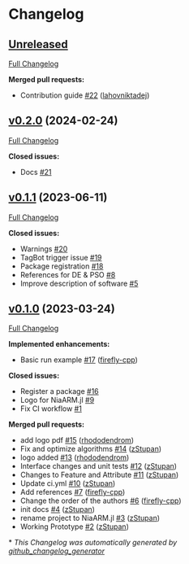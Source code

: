 # Changelog

## [Unreleased](https://github.com/firefly-cpp/NiaARM.jl/tree/HEAD)

[Full Changelog](https://github.com/firefly-cpp/NiaARM.jl/compare/v0.2.0...HEAD)

**Merged pull requests:**

- Contribution guide [\#22](https://github.com/firefly-cpp/NiaARM.jl/pull/22) ([lahovniktadej](https://github.com/lahovniktadej))

## [v0.2.0](https://github.com/firefly-cpp/NiaARM.jl/tree/v0.2.0) (2024-02-24)

[Full Changelog](https://github.com/firefly-cpp/NiaARM.jl/compare/v0.1.1...v0.2.0)

**Closed issues:**

- Docs [\#21](https://github.com/firefly-cpp/NiaARM.jl/issues/21)

## [v0.1.1](https://github.com/firefly-cpp/NiaARM.jl/tree/v0.1.1) (2023-06-11)

[Full Changelog](https://github.com/firefly-cpp/NiaARM.jl/compare/v0.1.0...v0.1.1)

**Closed issues:**

- Warnings [\#20](https://github.com/firefly-cpp/NiaARM.jl/issues/20)
- TagBot trigger issue [\#19](https://github.com/firefly-cpp/NiaARM.jl/issues/19)
- Package registration [\#18](https://github.com/firefly-cpp/NiaARM.jl/issues/18)
- References for DE & PSO [\#8](https://github.com/firefly-cpp/NiaARM.jl/issues/8)
- Improve description of software [\#5](https://github.com/firefly-cpp/NiaARM.jl/issues/5)

## [v0.1.0](https://github.com/firefly-cpp/NiaARM.jl/tree/v0.1.0) (2023-03-24)

[Full Changelog](https://github.com/firefly-cpp/NiaARM.jl/compare/84752ba401e8d605d6a3b8370935e128169c1885...v0.1.0)

**Implemented enhancements:**

- Basic run example [\#17](https://github.com/firefly-cpp/NiaARM.jl/pull/17) ([firefly-cpp](https://github.com/firefly-cpp))

**Closed issues:**

- Register a package [\#16](https://github.com/firefly-cpp/NiaARM.jl/issues/16)
- Logo for NiaARM.jl [\#9](https://github.com/firefly-cpp/NiaARM.jl/issues/9)
- Fix CI workflow [\#1](https://github.com/firefly-cpp/NiaARM.jl/issues/1)

**Merged pull requests:**

- add logo pdf [\#15](https://github.com/firefly-cpp/NiaARM.jl/pull/15) ([rhododendrom](https://github.com/rhododendrom))
- Fix and optimize algorithms [\#14](https://github.com/firefly-cpp/NiaARM.jl/pull/14) ([zStupan](https://github.com/zStupan))
- logo added [\#13](https://github.com/firefly-cpp/NiaARM.jl/pull/13) ([rhododendrom](https://github.com/rhododendrom))
- Interface changes and unit tests [\#12](https://github.com/firefly-cpp/NiaARM.jl/pull/12) ([zStupan](https://github.com/zStupan))
- Changes to Feature and Attribute [\#11](https://github.com/firefly-cpp/NiaARM.jl/pull/11) ([zStupan](https://github.com/zStupan))
- Update ci.yml [\#10](https://github.com/firefly-cpp/NiaARM.jl/pull/10) ([zStupan](https://github.com/zStupan))
- Add references [\#7](https://github.com/firefly-cpp/NiaARM.jl/pull/7) ([firefly-cpp](https://github.com/firefly-cpp))
- Change the order of the authors [\#6](https://github.com/firefly-cpp/NiaARM.jl/pull/6) ([firefly-cpp](https://github.com/firefly-cpp))
- init docs [\#4](https://github.com/firefly-cpp/NiaARM.jl/pull/4) ([zStupan](https://github.com/zStupan))
- rename project to NiaARM.jl [\#3](https://github.com/firefly-cpp/NiaARM.jl/pull/3) ([zStupan](https://github.com/zStupan))
- Working Prototype [\#2](https://github.com/firefly-cpp/NiaARM.jl/pull/2) ([zStupan](https://github.com/zStupan))



\* *This Changelog was automatically generated by [github_changelog_generator](https://github.com/github-changelog-generator/github-changelog-generator)*
